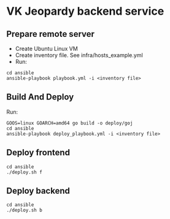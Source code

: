 # VK Jeopardy backend service

## Prepare remote server

* Create Ubuntu Linux VM
* Create inventory file. See infra/hosts_example.yml
* Run:

```shell
cd ansible
ansible-playbook playbook.yml -i <inventory file>
```

## Build And Deploy

Run:

```shell
GOOS=linux GOARCH=amd64 go build -o deploy/goj
cd ansible
ansible-playbook deploy_playbook.yml -i <inventory file> 
```

## Deploy frontend

```shell
cd ansible
./deploy.sh f  
```

## Deploy backend

```shell
cd ansible
./deploy.sh b  
```

